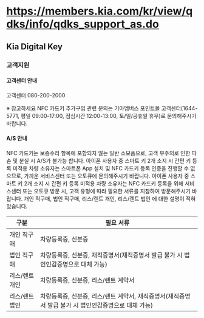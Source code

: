 # https://members.kia.com/kr/view/qdks/info/qdks_support_as.do

## Kia Digital Key

### 고객지원

#### 고객센터 안내

고객센터
080-200-2000

※ 참고하세요
NFC 카드키 추가구입 관련 문의는 기아멤버스 포인트몰 고객센터(1644-5771, 평일 09:00-17:00, 점심시간 12:00-13:00, 토/일/공휴일 휴무)로 문의해주시기 바랍니다.

#### A/S 안내

NFC 카드키는 보증수리 항목에 포함되지 않는 일반 소모품으로, 고객 부주의로 인한 파손 및 분실 시 A/S가 불가능 합니다.
아이폰 사용자 중 스마트 키 2개 소지 시 간편 키 등록 미적용 차량 소유자는 스마트폰 App 설치 및 NFC 카드키 등록 인증을 진행할 수 없으므로, 가까운 서비스센터 또는 오토큐에 문의해주시기 바랍니다.
아이폰 사용자 중 스마트 키 2개 소지 시 간편 키 등록 미적용 차량 소유자는 NFC 카드키 등록을 위해 서비스센터 또는 오토큐 방문 시, 고객 유형에 따라 필요한 서류를 지참하여 방문해주시기 바랍니다.
개인 직구매, 법인 직구매, 리스/렌트 개인, 리스/렌트 법인 에 대한 설명이 적혀 있습니다.

| 구분          | 필요 서류                                                                                     |             
|---------------|----------------------------------------------------------------------------------------------|
| 개인 직구매    | 차량등록증, 신분증                                                                             |
| 법인 직구매    | 차량등록증, 신분증, 재직증명서(재직증명서 발급 불가 시 법인인감증명으로 대체 가능)                  |
| 리스/렌트 개인 | 차량등록증, 신분증, 리스/렌트 계약서                                                            |
| 리스/렌트 법인 | 차량등록증, 신분증, 리스/렌트 계약서, 재직증명서(재직증명서 발급 불가 시 법인인감증명으로 대체 가능) |